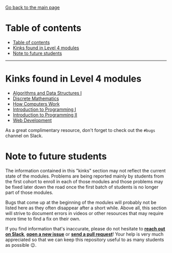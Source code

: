 [Go back to the main page](../README.md)

# Table of contents

- [Table of contents](#table-of-contents)
- [Kinks found in Level 4 modules](#kinks-found-in-level-4-modules)
- [Note to future students](#note-to-future-students)

---

# Kinks found in Level 4 modules

- [Algorithms and Data Structures I](../kinks/level-4/cm_1035_algorithms_and_data_structures_i/README.md)
- [Discrete Mathematics](../kinks/level-4/cm_1020_discrete_mathematics/README.md)
- [How Computers Work](../kinks/level-4/cm_1030_how_computers_work/README.md)
- [Introduction to Programming I](../kinks/level-4/cm_1005_introduction_to_programming_i/README.md)
- [Introduction to Programming II](../kinks/level-4/cm_1010_introduction_to_programming_ii/README.md)
- [Web Development](../kinks/level-4/cm_1040_web_development/README.md)

As a great complimentary resource, don't forget to check out the `#bugs` channel on Slack.

# Note to future students

The information contained in this "kinks" section may not reflect the current state of the modules. Problems are being reported mainly by students from the first cohort to enroll in each of those modules and those problems may be fixed later down the road once the first batch of students is no longer part of those modules.

Bugs that come up at the beginning of the modules will probably not be listed here as they often disappear after a short while. Above all, this section will strive to document errors in videos or other resources that may require more time to find a fix on their own.

If you find information that's inaccurate, please do not hesitate to **[reach out on Slack](https://londoncs.slack.com/)**, **[open a new issue](https://github.com/world-class/REPL/issues/new)** or **[send a pull request](https://github.com/world-class/REPL/pulls)**! Your help is very much appreciated so that we can keep this repository useful to as many students as possible :wink:.
